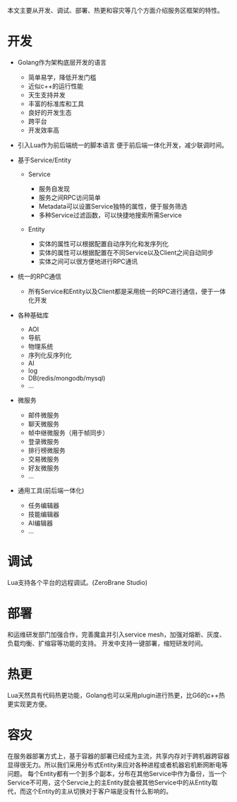 本文主要从开发、调试、部署、热更和容灾等几个方面介绍服务区框架的特性。

# 开发
- Golang作为架构底层开发的语言
  - 简单易学，降低开发门槛
  - 近似c++的运行性能
  - 天生支持并发
  - 丰富的标准库和工具
  - 良好的开发生态
  - 跨平台
  - 开发效率高

- 引入Lua作为前后端统一的脚本语言
    便于前后端一体化开发，减少联调时间。

- 基于Service/Entity
    - Service
      - 服务自发现
      - 服务之间RPC访问简单
      - Metadata可以设置Service独特的属性，便于服务筛选
      - 多种Service过滤函数，可以快捷地搜索所需Service

    - Entity
      - 实体的属性可以根据配置自动序列化和发序列化
      - 实体的属性可以根据配置在不同Service以及Client之间自动同步
      - 实体之间可以很方便地进行RPC通讯

- 统一的RPC通信
   - 所有Service和Entity以及Client都是采用统一的RPC进行通信，便于一体化开发

- 各种基础库
  - AOI
  - 导航
  - 物理系统
  - 序列化反序列化
  - AI
  - log
  - DB(redis/mongodb/mysql)
  - ...

- 微服务
  - 邮件微服务
  - 聊天微服务
  - 帧中继微服务（用于帧同步）
  - 登录微服务
  - 排行榜微服务
  - 交易微服务
  - 好友微服务
  - ...

- 通用工具(前后端一体化)
  - 任务编辑器
  - 技能编辑器
  - AI编辑器
  - ...

# 调试
  Lua支持各个平台的远程调试。(ZeroBrane Studio)

# 部署
   和运维研发部门加强合作，完善魔盒并引入service mesh，加强对熔断、灰度、负载均衡、扩缩容等功能的支持。
   开发中支持一键部署，缩短研发时间。

# 热更
  Lua天然具有代码热更功能，Golang也可以采用plugin进行热更，比G6的c++热更实现更方便。

# 容灾
  在服务器部署方式上，基于容器的部署已经成为主流，共享内存对于跨机器跨容器显得很无力。所以我们采用分布式Entity来应对各种进程或者机器宕机断网断电等问题。
  每个Entity都有一个到多个副本，分布在其他Service中作为备份，当一个Service不可用，这个Servcie上的主Entity就会被其他Service中的从Entity取代，而这个Entity的主从切换对于客户端是没有什么影响的。
